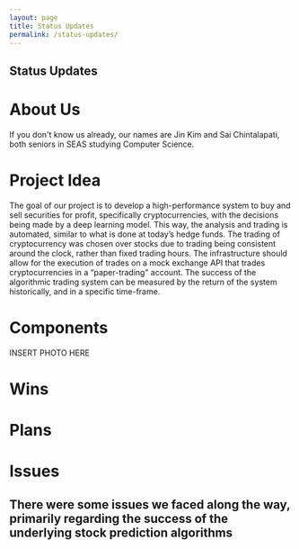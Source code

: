 ```yaml
---
layout: page
title: Status Updates
permalink: /status-updates/
---
```

## Status Updates


# About Us
If you don't know us already, our names are Jin Kim and Sai Chintalapati, both seniors in SEAS studying Computer Science.

# Project Idea
The goal of our project is to develop a high-performance system to buy and sell securities for profit, specifically cryptocurrencies, with the decisions being made by a deep learning model. This way, the analysis and trading is automated, similar to what is done at today’s hedge funds. The trading of cryptocurrency was chosen over stocks due to trading being consistent around the clock, rather than fixed trading hours. The infrastructure should allow for the execution of trades on a mock exchange API that trades cryptocurrencies in a “paper-trading” account. The success of the algorithmic trading system can be measured by the return of the system historically, and in a specific time-frame. 

# Components
INSERT PHOTO HERE

# Wins


# Plans

# Issues
There were some issues we faced along the way, primarily regarding the success of the underlying stock prediction algorithms
- 

